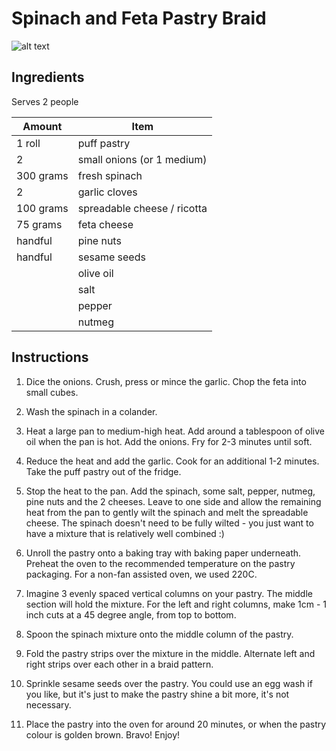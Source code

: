 # Spinach and Feta Pastry Braid

![alt text](braid.png "Spinach and Feta Pastry Braid")

## Ingredients

Serves 2 people

| Amount    | Item                        |
| --------- | --------------------------- |
| 1 roll    | puff pastry                 |
| 2         | small onions (or 1 medium)  |
| 300 grams | fresh spinach               |
| 2         | garlic cloves               |
| 100 grams | spreadable cheese / ricotta |
| 75 grams  | feta cheese                 |
| handful   | pine nuts                   |
| handful   | sesame seeds                |
|           | olive oil                   |
|           | salt                        |
|           | pepper                      |
|           | nutmeg                      |

## Instructions

1. Dice the onions. Crush, press or mince the garlic. Chop the feta into small cubes.

2. Wash the spinach in a colander.

3. Heat a large pan to medium-high heat. Add around a tablespoon of olive oil when the pan is hot. Add the onions. Fry for 2-3 minutes until soft.

4. Reduce the heat and add the garlic. Cook for an additional 1-2 minutes. Take the puff pastry out of the fridge.

5. Stop the heat to the pan. Add the spinach, some salt, pepper, nutmeg, pine nuts and the 2 cheeses. Leave to one side and allow the remaining heat from the pan to gently wilt the spinach and melt the spreadable cheese. The spinach doesn't need to be fully wilted - you just want to have a mixture that is relatively well combined :)

6. Unroll the pastry onto a baking tray with baking paper underneath. Preheat the oven to the recommended temperature on the pastry packaging. For a non-fan assisted oven, we used 220C.

7. Imagine 3 evenly spaced vertical columns on your pastry. The middle section will hold the mixture. For the left and right columns, make 1cm - 1 inch cuts at a 45 degree angle, from top to bottom.

8. Spoon the spinach mixture onto the middle column of the pastry.

9. Fold the pastry strips over the mixture in the middle. Alternate left and right strips over each other in a braid pattern.

10. Sprinkle sesame seeds over the pastry. You could use an egg wash if you like, but it's just to make the pastry shine a bit more, it's not necessary.

11. Place the pastry into the oven for around 20 minutes, or when the pastry colour is golden brown. Bravo! Enjoy!
